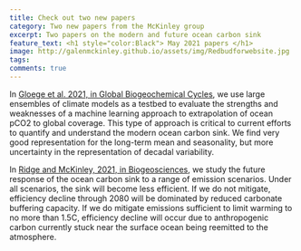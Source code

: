 ```yaml
---
title: Check out two new papers 
category: Two new papers from the McKinley group
excerpt: Two papers on the modern and future ocean carbon sink
feature_text: <h1 style="color:Black"> May 2021 papers </h1>
image: http://galenmckinley.github.io/assets/img/Redbudforwebsite.jpg
tags: 
comments: true
---
```


In [Gloege et al. 2021, in Global Biogeochemical Cycles](http://doi.org/10.1029/2020GB006788), we use large ensembles of climate models as a testbed to evaluate the strengths and weaknesses of a machine learning approach to extrapolation of ocean pCO2 to global coverage. This type of approach is critical to current efforts to quantify and understand the modern ocean carbon sink. We find very good representation for the long-term mean and seasonality, but more uncertainty in the representation of decadal variability. 

In [Ridge and McKinley, 2021, in Biogeosciences](https://bg.copernicus.org/articles/18/2711/2021/), we study the future response of the ocean carbon sink to a range of emission scenarios. Under all scenarios, the sink will become less efficient. If we do not mitigate, efficiency decline through 2080 will be dominated by reduced carbonate buffering capacity. If we do mitigate emissions sufficient to limit warming to no more than 1.5C, efficiency decline will occur due to anthropogenic carbon currently stuck near the surface ocean being reemitted to the atmosphere. 